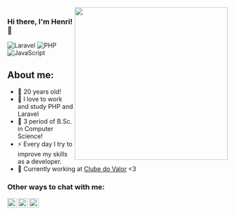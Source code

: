 <img align="right" src="https://agencefl.com/wp-content/uploads/2020/05/creation-site-internet-perpignan-1.png" height="350"/>

### Hi there, I'm Henri! 👋

![Laravel](https://img.shields.io/badge/laravel-%23FF2D20.svg?style=for-the-badge&logo=laravel&logoColor=white)
![PHP](https://img.shields.io/badge/PHP-777BB4?style=for-the-badge&logo=php&logoColor=white)
![JavaScript](https://img.shields.io/badge/javascript-%23323330.svg?style=for-the-badge&logo=javascript&logoColor=%23F7DF1E)

## About me:
- 🎂 20 years old!
- 🌱 I love to work and study PHP and Laravel
- 👾 3 period of B.Sc. in Computer Science!
- ⚡ Every day I try to improve my skills as a developer. 
- 💼 Currently working at [Clube do Valor](https://www.instagram.com/clube.do.valor/) <3

### Other ways to chat with me:

[<img align="left" alt="Henri | LinkedIn" width="22px" src="https://cdn.jsdelivr.net/npm/simple-icons@v3/icons/linkedin.svg" />][linkedin]
[<img align="left" alt="Henri | WhatsApp" width="22px" src="https://cdn.jsdelivr.net/npm/simple-icons@v3/icons/whatsapp.svg" />][whatsapp]
[<img align="left" alt="Henri | Instagram" width="22px" src="https://cdn.jsdelivr.net/npm/simple-icons@v3/icons/instagram.svg" />][instagram]

[instagram]: https://instagram.com/henri1i
[linkedin]: https://linkedin.com/in/henriborges
[whatsapp]: https://api.whatsapp.com/send?phone=5551995344321&text=Pode%20salvar%20meu%20contato%20como%20Henri!

